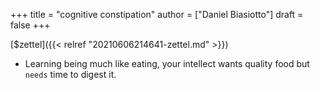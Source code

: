 +++
title = "cognitive constipation"
author = ["Daniel Biasiotto"]
draft = false
+++

[$zettel]({{< relref "20210606214641-zettel.md" >}})

-   Learning being much like eating, your intellect wants quality food but `needs` time to digest it.
